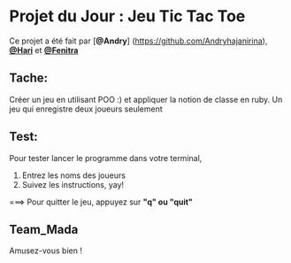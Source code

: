 # Projet du Jour : Jeu Tic Tac Toe

Ce projet a été fait par [**@Andry**] (https://github.com/Andryhajanirina), [**@Hari**](https://github.com/MinoHari) et [**@Fenitra**](https://github.com/tounaf)

## Tache:
Créer un jeu en utilisant POO :) et appliquer la notion de classe en ruby.
Un jeu qui enregistre deux joueurs seulement

## Test:
Pour tester lancer le programme dans votre terminal,
1. Entrez les noms des joueurs
2. Suivez les instructions, yay!

===> Pour quitter le jeu, appuyez sur **"q" ou "quit"**

## Team_Mada
Amusez-vous bien !
